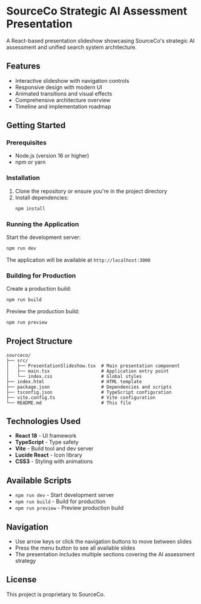 # SourceCo Strategic AI Assessment Presentation

A React-based presentation slideshow showcasing SourceCo's strategic AI assessment and unified search system architecture.

## Features

- Interactive slideshow with navigation controls
- Responsive design with modern UI
- Animated transitions and visual effects
- Comprehensive architecture overview
- Timeline and implementation roadmap

## Getting Started

### Prerequisites

- Node.js (version 16 or higher)
- npm or yarn

### Installation

1. Clone the repository or ensure you're in the project directory
2. Install dependencies:
   ```bash
   npm install
   ```

### Running the Application

Start the development server:
```bash
npm run dev
```

The application will be available at `http://localhost:3000`

### Building for Production

Create a production build:
```bash
npm run build
```

Preview the production build:
```bash
npm run preview
```

## Project Structure

```
sourceco/
├── src/
│   ├── PresentationSlideshow.tsx  # Main presentation component
│   ├── main.tsx                   # Application entry point
│   └── index.css                  # Global styles
├── index.html                     # HTML template
├── package.json                   # Dependencies and scripts
├── tsconfig.json                  # TypeScript configuration
├── vite.config.ts                 # Vite configuration
└── README.md                      # This file
```

## Technologies Used

- **React 18** - UI framework
- **TypeScript** - Type safety
- **Vite** - Build tool and dev server
- **Lucide React** - Icon library
- **CSS3** - Styling with animations

## Available Scripts

- `npm run dev` - Start development server
- `npm run build` - Build for production
- `npm run preview` - Preview production build

## Navigation

- Use arrow keys or click the navigation buttons to move between slides
- Press the menu button to see all available slides
- The presentation includes multiple sections covering the AI assessment strategy

## License

This project is proprietary to SourceCo.
